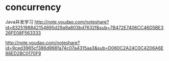 # concurrency
Java并发学习
http://note.youdao.com/noteshare?id=8325198842154895d29a9a803bd7632f&sub=7B472E7406CC46D5BE326FE08F563333


http://note.youdao.com/noteshare?id=9ced3965cf386d966fa74c07a4315aa3&sub=D060C2A24C0C4206A6E88ED2BC0170F9
